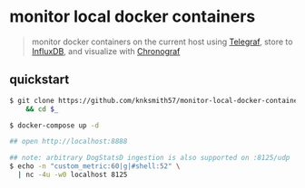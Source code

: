 # monitor local docker containers

> monitor docker containers on the current host using [Telegraf], store to [InfluxDB], and visualize with [Chronograf]

## quickstart

```sh
$ git clone https://github.com/knksmith57/monitor-local-docker-containers.git \
    && cd $_

$ docker-compose up -d

## open http://localhost:8888

## note: arbitrary DogStatsD ingestion is also supported on :8125/udp
$ echo -n "custom_metric:60|g|#shell:52" \
  | nc -4u -w0 localhost 8125
```

[telegraf]: https://www.influxdata.com/time-series-platform/telegraf/
[influxdb]: https://www.influxdata.com/time-series-platform/
[chronograf]: https://www.influxdata.com/time-series-platform/chronograf/
